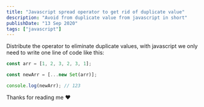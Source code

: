 ```yaml
---
title: "Javascript spread operator to get rid of duplicate value"
description: "Avoid from duplicate value from javascript in short"
publishDate: "13 Sep 2020"
tags: ["javascript"]
---
```


Distribute the operator to eliminate duplicate values, with javascript we only need to write one line of code like this:

```javascript
const arr = [1, 2, 3, 2, 3, 1];

const newArr = [...new Set(arr)];

console.log(newArr); // 123
```

Thanks for reading me ❤️